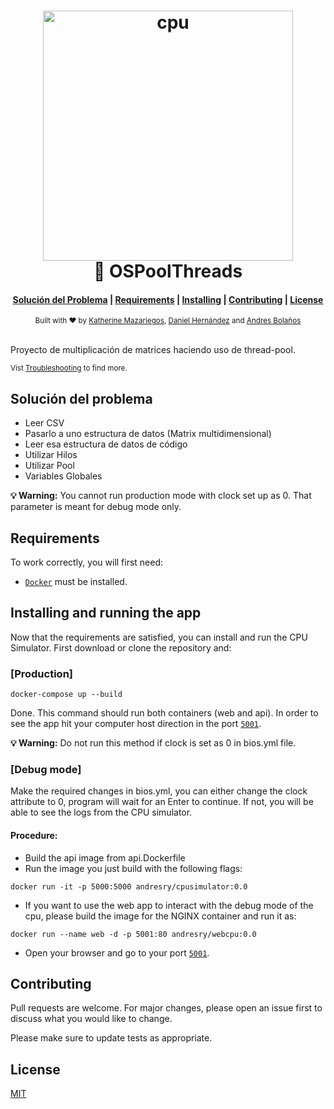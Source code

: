 <h1 align="center">
  <!-- a href="https://github.com/denysdovhan/spaceship-prompt" -->
    <img alt="cpu" src="https://github.com/lisos-ufm/CPUsimulator/blob/andr/Simulator-Frontend/Unordered/cpu2.png" width="400">
  <br>🚀 OSPoolThreads <br>
</h1>

<div align="center">
  <h4>
    <a href="#Solución del problema">Solución del Problema</a> |
    <a href="#Requirements">Requirements</a> |
    <a href="#Installing and running the app">Installing</a> |
    <a href="#Contributing">Contributing</a> |
    <a href="#License">License</a>
  </h4>
</div>

<div align="center">
  <sub>Built with ❤︎ by
  <a href="#">Katherine Mazariegos</a>,
  <a href="#">Daniel Hernández</a> and <a href="#">Andres Bolaños</a>
</div>
<br>

Proyecto de multiplicación de matrices haciendo uso de thread-pool.

<sub>Vist <a href="#">Troubleshooting</a> to find more.</sub>

## Solución del problema

- Leer CSV
- Pasarlo a uno estructura de datos (Matrix multidimensional)
- Leer esa estructura de datos de código
- Utilizar Hilos
- Utilizar Pool
- Variables Globales



**💡 Warning:** You cannot run production mode with clock set up as 0. That parameter is meant for debug mode only.

## Requirements

To work correctly, you will first need:

- [`Docker`](https://docs.docker.com/install/) must be installed.

## Installing and running the app

Now that the requirements are satisfied, you can install and run the CPU Simulator. First download or clone the repository and:

### [Production]

```
docker-compose up --build

```

Done. This command should run both containers (web and api). In order to see the app hit your computer host direction in the port [`5001`](http://localhost:5001/).

**💡 Warning:** Do not run this method if clock is set as 0 in bios.yml file.

### [Debug mode]

Make the required changes in bios.yml, you can either change the clock attribute to 0, program will wait for an Enter to continue. If not, you will be able to see the logs from the CPU simulator.

#### Procedure:

- Build the api image from api.Dockerfile
- Run the image you just build with the following flags: 

```
docker run -it -p 5000:5000 andresry/cpusimulator:0.0

```

- If you want to use the web app to interact with the debug mode of the cpu, please build the image for the NGINX container and run it as:

```
docker run --name web -d -p 5001:80 andresry/webcpu:0.0

```
- Open your browser and go to your port [`5001`](http://localhost:5001/).

## Contributing
Pull requests are welcome. For major changes, please open an issue first to discuss what you would like to change.

Please make sure to update tests as appropriate.

## License
[MIT](https://choosealicense.com/licenses/mit/)

